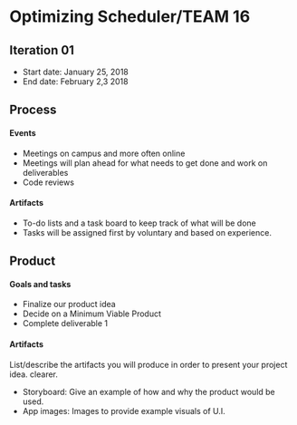 # Optimizing Scheduler/TEAM 16


## Iteration 01

 * Start date: January 25, 2018
 * End date: February 2,3 2018

## Process

#### Events

- Meetings on campus and more often online
- Meetings will plan ahead for what needs to get done and work on deliverables
- Code reviews

#### Artifacts

- To-do lists and a task board to keep track of what will be done
- Tasks will be assigned first by voluntary and based on experience.  


## Product

#### Goals and tasks

- Finalize our product idea
- Decide on a Minimum Viable Product
- Complete deliverable 1

#### Artifacts

List/describe the artifacts you will produce in order to present your project idea.
clearer.
- Storyboard: Give an example of how and why the product would be used.
- App images: Images to provide example visuals of U.I.

